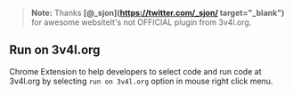 > **Note:** Thanks **[@_sjon](https://twitter.com/_sjon/ target="_blank")** for awesome websiteIt's not OFFICIAL plugin from 3v4l.org.

## Run on 3v4l.org

Chrome Extension to help developers to select code and run code at 3v4l.org by selecting `run on 3v4l.org` option in mouse right click menu.
